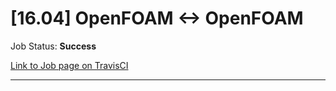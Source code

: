 # [16.04] OpenFOAM <-> OpenFOAM

Job Status: **Success**

[Link to Job page on TravisCI](https://travis-ci.org/precice/systemtests/jobs/641770042)

---